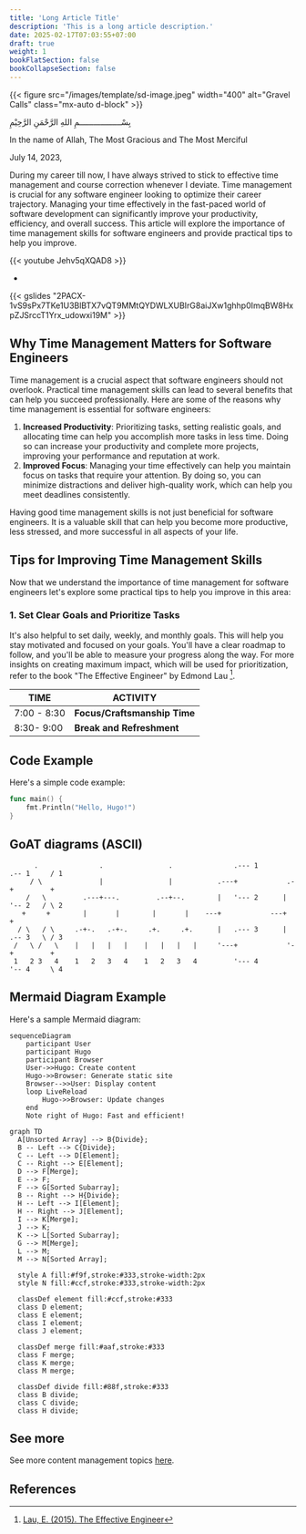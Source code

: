 ```yaml
---
title: 'Long Article Title'
description: 'This is a long article description.'
date: 2025-02-17T07:03:55+07:00
draft: true
weight: 1
bookFlatSection: false
bookCollapseSection: false
---
```


{{< figure src="/images/template/sd-image.jpeg" width="400" alt="Gravel Calls" class="mx-auto d-block" >}}

بِسْــــــــــــــــــمِ اللهِ الرَّحْمَنِ الرَّحِيْمِ

In the name of Allah, The Most Gracious and The Most Merciful

July 14, 2023,

During my career till now, I have always strived to stick to effective time management and course correction whenever I deviate. Time management is crucial for any software engineer looking to optimize their career trajectory. Managing your time effectively in the fast-paced world of software development can significantly improve your productivity, efficiency, and overall success. This article will explore the importance of time management skills for software engineers and provide practical tips to help you improve.

{{< youtube Jehv5qXQAD8 >}}

-

{{< gslides "2PACX-1vS9sPx7TKe1U3BlBTX7vQT9MMtQYDWLXUBIrG8aiJXw1ghhp0ImqBW8HxpZJSrccT1Yrx_udowxi19M" >}}

## Why Time Management Matters for Software Engineers

Time management is a crucial aspect that software engineers should not overlook. Practical time management skills can lead to several benefits that can help you succeed professionally. Here are some of the reasons why time management is essential for software engineers:

1. **Increased Productivity**: Prioritizing tasks, setting realistic goals, and allocating time can help you accomplish more tasks in less time. Doing so can increase your productivity and complete more projects, improving your performance and reputation at work.
2. **Improved Focus**: Managing your time effectively can help you maintain focus on tasks that require your attention. By doing so, you can minimize distractions and deliver high-quality work, which can help you meet deadlines consistently.

Having good time management skills is not just beneficial for software engineers. It is a valuable skill that can help you become more productive, less stressed, and more successful in all aspects of your life.

## Tips for Improving Time Management Skills

Now that we understand the importance of time management for software engineers let's explore some practical tips to help you improve in this area:

### 1. Set Clear Goals and Prioritize Tasks

It's also helpful to set daily, weekly, and monthly goals. This will help you stay motivated and focused on your goals. You'll have a clear roadmap to follow, and you'll be able to measure your progress along the way. For more insights on creating maximum impact, which will be used for prioritization, refer to the book "The Effective Engineer" by Edmond Lau [^1].

| **TIME**    | **ACTIVITY**                 |
| ----------- | ---------------------------- |
| 7:00 - 8:30 | **Focus/Craftsmanship Time** |
| 8:30- 9:00  | **Break and Refreshment**    |

## Code Example

Here's a simple code example:

```go
func main() {
    fmt.Println("Hello, Hugo!")
}
```

## GoAT diagrams (ASCII)

```goat
      .               .                .               .--- 1          .-- 1     / 1
     / \              |                |           .---+            .-+         +
    /   \         .---+---.         .--+--.        |   '--- 2      |   '-- 2   / \ 2
   +     +        |       |        |       |    ---+            ---+          +
  / \   / \     .-+-.   .-+-.     .+.     .+.      |   .--- 3      |   .-- 3   \ / 3
 /   \ /   \    |   |   |   |    |   |   |   |     '---+            '-+         +
 1   2 3   4    1   2   3   4    1   2   3   4         '--- 4          '-- 4     \ 4

```

## Mermaid Diagram Example

Here's a sample Mermaid diagram:

```mermaid
sequenceDiagram
    participant User
    participant Hugo
    participant Browser
    User->>Hugo: Create content
    Hugo->>Browser: Generate static site
    Browser-->>User: Display content
    loop LiveReload
        Hugo->>Browser: Update changes
    end
    Note right of Hugo: Fast and efficient!
```

```mermaid
graph TD
  A[Unsorted Array] --> B{Divide};
  B -- Left --> C{Divide};
  C -- Left --> D[Element];
  C -- Right --> E[Element];
  D --> F[Merge];
  E --> F;
  F --> G[Sorted Subarray];
  B -- Right --> H{Divide};
  H -- Left --> I[Element];
  H -- Right --> J[Element];
  I --> K[Merge];
  J --> K;
  K --> L[Sorted Subarray];
  G --> M[Merge];
  L --> M;
  M --> N[Sorted Array];

  style A fill:#f9f,stroke:#333,stroke-width:2px
  style N fill:#ccf,stroke:#333,stroke-width:2px

  classDef element fill:#ccf,stroke:#333
  class D element;
  class E element;
  class I element;
  class J element;

  classDef merge fill:#aaf,stroke:#333
  class F merge;
  class K merge;
  class M merge;

  classDef divide fill:#88f,stroke:#333
  class B divide;
  class C divide;
  class H divide;
```

## See more

See more content management topics [here](https://gohugo.io/content-management/).

## References

[^1]: [Lau, E. (2015). The Effective Engineer](https://www.effectiveengineer.com/)
